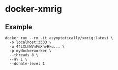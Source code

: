 # docker-xmrig

## Example

    docker run --rm -it asymptotically/xmrig:latest \
      -o localhost:3333 \
      -u 44LXLhWVnFmXhvHku... \
      -p mydockerworker \
      --threads 8 \
      --av 1 \
      --donate-level 1
